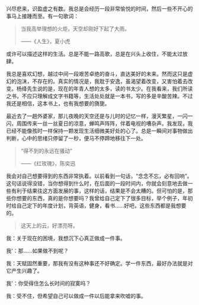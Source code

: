 兴尽悲来，识盈虚之有数。我总是会经历一段非常愉悦的时间，然后一些不开心的事马上接踵而至。有一句歌词：

> 当我高举理想的火炬，天空却刚好下起了大雨。
> 
> ——《人生》，夏小虎

或许可以描述这样的生活。总是不能一路高歌，总是在兴头上收住，不能太过放肆。


我总是喜欢幻想，越过中间一段艰苦卓绝的奋斗，直达美好的未来。然而这只是虚幻的泡沫，不存在的。真实的情况是，我耽于安逸，虽渴望着改变，又害怕着去改变。杨绛先生说的是，现在的年青人想的太多，读的书太少。在我看来，我们所读之书，不应只理解成文字书籍等，生活处处就是一本书，写的多是辛酸苦辣。不过我还是相信，这本书上，也有我想要的旖旎。

最近去了一趟外婆家，那儿夜晚的天空还是与儿时的记忆一样，漫天繁星，一闪一闪，周围传来一丝一丝夏日的凉意，蝉鸣声阵阵，伴着电视的嘈杂声。我发现，我已经不能像孩时一样保持一颗发现生活细微美好处的心了。总是一瞬间对事物做出判断，心中的思绪只停留了一秒，便马不停蹄地移往下一处。

> “得不到的永远在骚动”
> 
> ——《红玫瑰》，陈奕迅


我会对自己想要得到的东西非常执着。以前看到一句话，“念念不忘，必有回响”。这句话说得没错，当你想得到什么时，在后面的一段时间内，你就会刻意地去做一些有利于结果往这方面发展的事，这样的话，结果是不会太糟的。但可怕的是，那些你想要的东西，真的是你想要吗？我曾给自己定下了很多目标，举个例子，年初时给自己定下的年度计划，背英语，健身，看书……好吧，这些东西都是我想要的。

> 这天上的云，好漂亮呀。

我：关于现在的困境，我想沉下心真正做成一件事。

我'：那……如果做不到呢？

我：天赋固然重要，那我有没有这种事还不好确定。学一件东西，最好办法就是对它产生兴趣了。

我'：你受得住怎么长时间的寂寞吗？

我：受不住，但希望自己可以做成一件以后能拿来吹嘘的事。
<!--stackedit_data:
eyJoaXN0b3J5IjpbMTk0NzEyOTM3OV19
-->